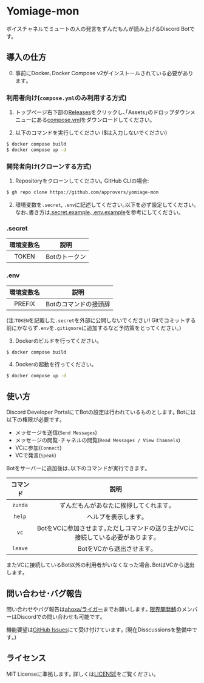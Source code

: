 # Yomiage-mon
ボイスチャネルでミュートの人の発言をずんだもんが読み上げるDiscord Botです。

## 導入の仕方

0. 事前にDocker､Docker Compose v2がインストールされている必要があります｡

### 利用者向け(`compose.yml`のみ利用する方式)
1. トップページ右下部の[Releases](releases)をクリックし､｢Assets｣のドロップダウンメニューにある[compose.yml](compose.yml)をダウンロードしてください｡

2. 以下のコマンドを実行してください ($は入力しないでください)
```bash
$ docker compose build
$ docker compose up -d
```

### 開発者向け(クローンする方式)
1. Repositoryをクローンしてください｡
GitHub CLIの場合:
```bash
$ gh repo clone https://github.com/approvers/yomiage-mon
```

2. 環境変数を`.secret`, `.env`に記述してください｡以下を必ず設定してください｡ なお､書き方は[.secret.example](.secret.example)､[.env.example](.env.example)を参考にしてください｡

### .secret

| 環境変数名 | 説明 |
|:---:|:---:|
| TOKEN | Botのトークン |

### .env

| 環境変数名 | 説明 |
|:---:|:---:|
| PREFIX | Botのコマンドの接頭辞 |

(注:`TOKEN`を記載した`.secret`を外部に公開しないでください! Gitでコミットする前にかならず`.env`を`.gitignore`に追加するなど予防策をとってください｡)

3. Dockerのビルドを行ってください｡
```bash
$ docker compose build
``````

4. Dockerの起動を行ってください｡
```bash
$ docker compose up -d
```

## 使い方

Discord Developer PortalにてBotの設定は行われているものとします｡
Botには以下の権限が必要です｡

- メッセージを送信(`Send Messages`)
- メッセージの閲覧･チャネルの閲覧(`Read Messages / View Channels`)
- VCに参加(`Connect`)
- VCで発言(`Speak`)

Botをサーバーに追加後は､以下のコマンドが実行できます｡

| コマンド | 説明 |
|:---:|:---:|
| `zunda` | ずんだもんがあなたに挨拶してくれます｡ |
| `help` | ヘルプを表示します｡ |
| `vc` | BotをVCに参加させます｡ただしコマンドの送り主がVCに接続している必要があります｡ |
| `leave` | BotをVCから退出させます｡ |

またVCに接続しているBot以外の利用者がいなくなった場合､BotはVCから退出します｡

## 問い合わせ･バグ報告

問い合わせやバグ報告は[ahoxa/ライガー](https://.com/ahoxa1rx)までお願いします｡
[限界開発鯖](https://approvers.dev)のメンバーはDiscordでの問い合わせも可能です｡

機能要望は[GitHub Issues](https://github.com/approvers/yomiage-mon/issues)にて受け付けています｡
(現在Disscussionsを整備中です｡)

## ライセンス
MIT Licenseに準拠します｡
詳しくは[LICENSE](LICENSE)をご覧ください｡
